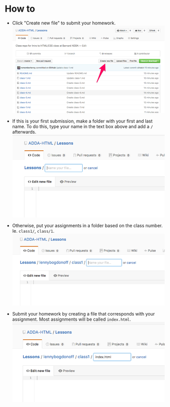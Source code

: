 # How to

- Click "Create new file" to submit your homework.
![](https://github.com/ADDA-HTML/Lessons/blob/master/assignments/1newfile.png?raw=true)

- If this is your first submission, make a folder with your first and last name. To do this, type your name in the text box above and add a `/` afterwards.
![](https://github.com/ADDA-HTML/Lessons/blob/master/assignments/2namefile.png?raw=true)

- Otherwise, put your assignments in a folder based on the class number. Ie. `class1/`, `class/1`. 
![](https://github.com/ADDA-HTML/Lessons/blob/master/assignments/3folder.png?raw=true)

- Submit your homework by creating a file that corresponds with your assignment. Most assignments will be called `index.html`. 
![](https://github.com/ADDA-HTML/Lessons/blob/master/assignments/4namefile.png?raw=true)
